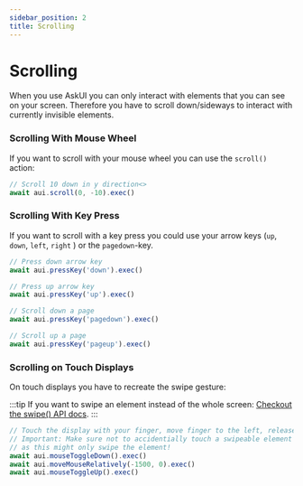 ```yaml
---
sidebar_position: 2
title: Scrolling
---
```


# Scrolling
When you use AskUI you can only interact with elements that you can see on your screen. Therefore you have to scroll down/sideways to interact with currently invisible elements.

### Scrolling With Mouse Wheel
If you want to scroll with your mouse wheel you can use the `scroll()` action:

```javascript
// Scroll 10 down in y direction<>
await aui.scroll(0, -10).exec()
```

### Scrolling With Key Press
If you want to scroll with a key press you could use your arrow keys (`up`, `down`, `left`, `right` ) or the `pagedown`-key.

```javascript
// Press down arrow key
await aui.pressKey('down').exec()

// Press up arrow key
await aui.pressKey('up').exec()

// Scroll down a page
await aui.pressKey('pagedown').exec()

// Scroll up a page
await aui.pressKey('pageup').exec()
```

### Scrolling on Touch Displays
On touch displays you have to recreate the swipe gesture:

:::tip
If you want to swipe an element instead of the whole screen: [Checkout the swipe() API docs](../../api/02-Actions/swipe.md).
:::

```javascript
// Touch the display with your finger, move finger to the left, release
// Important: Make sure not to accidentially touch a swipeable element
// as this might only swipe the element!
await aui.mouseToggleDown().exec()
await aui.moveMouseRelatively(-1500, 0).exec()
await aui.mouseToggleUp().exec()
```

